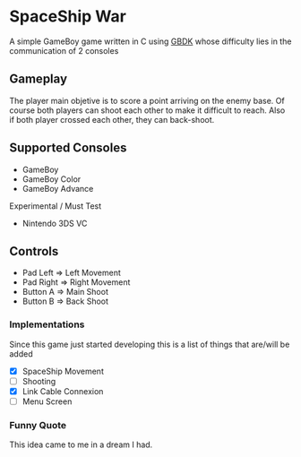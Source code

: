 # SpaceShip War
A simple GameBoy game written in C using [GBDK](https://github.com/gbdk-2020/gbdk-2020) whose difficulty lies in the communication of 2 consoles

## Gameplay
The player main objetive is to score a point arriving on the enemy base.
Of course both players can shoot each other to make it difficult to reach. Also if both player crossed each other, they can back-shoot.

## Supported Consoles
- GameBoy
- GameBoy Color
- GameBoy Advance

Experimental / Must Test
- Nintendo 3DS VC

## Controls
- Pad Left => Left Movement
- Pad Right => Right Movement
- Button A => Main Shoot
- Button B => Back Shoot

### Implementations
Since this game just started developing this is a list of things that are/will be added
- [x] SpaceShip Movement
- [ ] Shooting
- [x] Link Cable Connexion
- [ ] Menu Screen

### Funny Quote
This idea came to me in a dream I had.